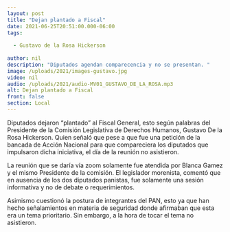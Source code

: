 ```yaml
---
layout: post
title: "Dejan plantado a Fiscal"
date: 2021-06-25T20:51:00.000-06:00
tags:
  
  - Gustavo de la Rosa Hickerson
  
author: nil
description: "Diputados agendan comparecencia y no se presentan. "
image: /uploads/2021/images-gustavo.jpg
video: nil
audio: /uploads/2021/audio-MV01_GUSTAVO_DE_LA_ROSA.mp3
alt: Dejan plantado a Fiscal
front: false
section: Local
---
```


Diputados dejaron “plantado” al Fiscal General, esto según palabras del Presidente de la Comisión Legislativa de Derechos Humanos, Gustavo De la Rosa Hickerson. Quien señaló que pese a que fue una petición de la bancada de Acción Nacional para que compareciera los diputados que impulsaron dicha iniciativa, el día de la reunión no asistieron.

La reunión que se daría vía zoom solamente fue atendida por Blanca Gamez y el mismo Presidente de la comisión. El legislador morenista, comentó que en ausencia de los dos diputados panistas, fue solamente una sesión informativa y no de debate o requerimientos.

Asimismo cuestionó la postura de integrantes del PAN, esto ya que han hecho señalamientos en materia de seguridad donde afirmaban que esta era un tema prioritario. Sin embargo, a la hora de tocar el tema no asistieron.
